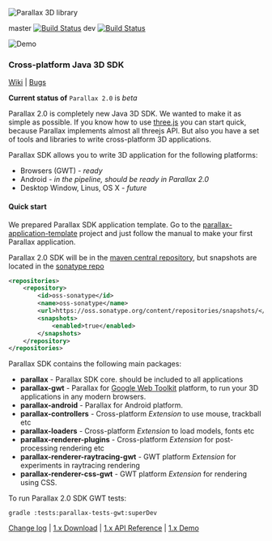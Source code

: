 ![Parallax 3D library](https://github.com/thothbot/parallax/wiki/images/logo.png)

master [![Build Status](https://travis-ci.org/thothbot/parallax.svg?branch=master)](https://travis-ci.org/thothbot/parallax)
dev [![Build Status](https://travis-ci.org/thothbot/parallax.svg?branch=dev)](https://travis-ci.org/thothbot/parallax)

![Demo](http://thothbot.github.com/parallax/static/examples_banner.jpg)

### Cross-platform Java 3D SDK

[Wiki](https://github.com/thothbot/parallax/wiki)
| [Bugs](https://github.com/thothbot/parallax/issues)

**Current status of** `Parallax 2.0` is *beta*

Parallax 2.0 is completely new Java 3D SDK. We wanted to make it as simple as possible.
If you know how to use [three.js](http://github.com/mrdoob/three.js) you can start quick, because Parallax implements almost all threejs API. But also you have a set of tools and libraries to write cross-platform 3D applications.

Parallax SDK allows you to write 3D application for the following platforms:
* Browsers (GWT) - *ready*
* Android - *in the pipeline, should be ready in Parallax 2.0*
* Desktop Window, Linus, OS X - *future*

#### Quick start

We prepared Parallax SDK application template.
Go to the [parallax-application-template](https://github.com/thothbot/parallax-application-template) project and just follow the manual to make your first Parallax application.

Parallax 2.0 SDK will be in the [maven central repository](http://search.maven.org), but snapshots are located in the [sonatype repo](https://oss.sonatype.org/content/repositories/snapshots/)

```xml
<repositories>
    <repository>
        <id>oss-sonatype</id>
        <name>oss-sonatype</name>
        <url>https://oss.sonatype.org/content/repositories/snapshots/</url>
        <snapshots>
            <enabled>true</enabled>
        </snapshots>
    </repository>
</repositories>
```

Parallax SDK contains the following main packages:
* **parallax** - Parallax SDK core. should be included to all applications
* **parallax-gwt** - Parallax for <a href="https://developers.google.com/web-toolkit/">Google Web Toolkit</a> platform, to run your 3D applications in any modern browsers.
* **parallax-android** - Parallax for Android platform.
* **parallax-controllers** - Cross-platform *Extension* to use mouse, trackball etc
* **parallax-loaders** - Cross-platform *Extension* to load models, fonts etc
* **parallax-renderer-plugins** - Cross-platform *Extension* for post-processing rendering etc
* **parallax-renderer-raytracing-gwt** - GWT platform *Extension* for experiments in raytracing rendering
* **parallax-renderer-css-gwt** - GWT platform *Extension* for rendering using CSS.

To run Parallax 2.0 SDK GWT tests:

```
gradle :tests:parallax-tests-gwt:superDev
```

[Change log](https://github.com/thothbot/parallax/releases)
| [1.x Download](http://github.com/thothbot/parallax/wiki/Download)
| [1.x API Reference](http://thothbot.github.com/parallax/docs/index.html)
| [1.x Demo](http://thothbot.github.com/parallax/demo/index.html)
